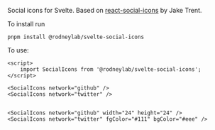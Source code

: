 Social icons for Svelte.  Based on <a aria-label="Open react-social-icons repo on Git Hub" href="https://github.com/jaketrent/react-social-icons">react-social-icons</a> by Jake Trent.

To install run

```
pnpm install @rodneylab/svelte-social-icons
```


To use:

```
<script>
	import SocialIcons from '@rodneylab/svelte-social-icons';
</script>

<SocialIcons network="github" />
<SocialIcons network="twitter" />


<SocialIcons network="github" width="24" height="24" />
<SocialIcons network="twitter" fgColor="#111" bgColor="#eee" />
```